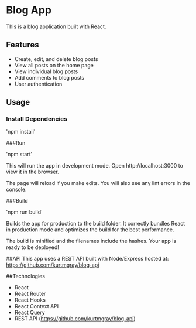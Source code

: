 # Blog App

This is a blog application built with React. 

## Features

- Create, edit, and delete blog posts
- View all posts on the home page
- View individual blog posts
- Add comments to blog posts
- User authentication

## Usage 

### Install Dependencies

\'npm install\'

###Run

\'npm start\'

This will run the app in development mode. Open http://localhost:3000 to view it in the browser.

The page will reload if you make edits. You will also see any lint errors in the console.

###Build

\'npm run build\'

Builds the app for production to the build folder. It correctly bundles React in production mode and optimizes the build for the best performance.

The build is minified and the filenames include the hashes. Your app is ready to be deployed!

##API
This app uses a REST API built with Node/Express hosted at: https://github.com/kurtmgray/blog-api

##Technologies
- React
- React Router
- React Hooks
- React Context API
- React Query
- REST API (https://github.com/kurtmgray/blog-api)

